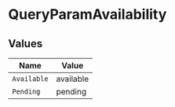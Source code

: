 # QueryParamAvailability


## Values

| Name        | Value       |
| ----------- | ----------- |
| `Available` | available   |
| `Pending`   | pending     |